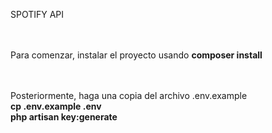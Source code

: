 SPOTIFY API
<br /><br /><br />

Para comenzar, instalar el proyecto usando <strong>composer install</strong>
<br /><br /><br />

Posteriormente, haga una copia del archivo .env.example<br />
<strong>cp .env.example .env</strong>
<br />
<strong>php artisan key:generate</strong>